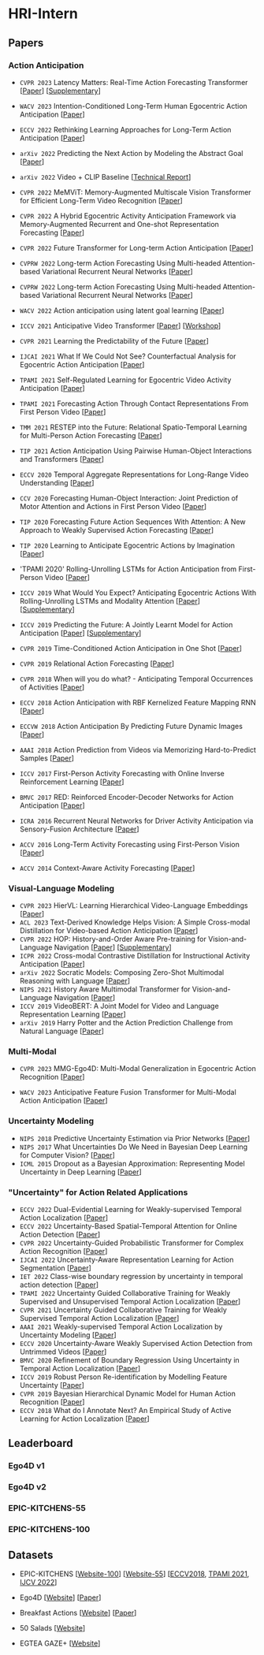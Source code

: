 # HRI-Intern


## Papers

### Action Anticipation

- `CVPR 2023` Latency Matters: Real-Time Action Forecasting Transformer [[Paper](https://openaccess.thecvf.com/content/CVPR2023/papers/Girase_Latency_Matters_Real-Time_Action_Forecasting_Transformer_CVPR_2023_paper.pdf)] [[Supplementary](https://openaccess.thecvf.com/content/CVPR2023/supplemental/Girase_Latency_Matters_Real-Time_CVPR_2023_supplemental.pdf)]

- `WACV 2023` Intention-Conditioned Long-Term Human Egocentric Action Anticipation [[Paper](https://openaccess.thecvf.com/content/WACV2023/papers/Mascaro_Intention-Conditioned_Long-Term_Human_Egocentric_Action_Anticipation_WACV_2023_paper.pdf)]

- `ECCV 2022` Rethinking Learning Approaches for Long-Term Action Anticipation [[Paper](https://arxiv.org/pdf/2210.11566.pdf)]

- `arXiv 2022` Predicting the Next Action by Modeling the Abstract Goal [[Paper](https://arxiv.org/pdf/2209.05044.pdf)]

- `arXiv 2022` Video + CLIP Baseline [[Technical Report](https://arxiv.org/pdf/2207.00579.pdf)]

- `CVPR 2022` MeMViT: Memory-Augmented Multiscale Vision Transformer for Efficient Long-Term Video Recognition [[Paper](https://openaccess.thecvf.com/content/CVPR2022/papers/Wu_MeMViT_Memory-Augmented_Multiscale_Vision_Transformer_for_Efficient_Long-Term_Video_Recognition_CVPR_2022_paper.pdf)]
- `CVPR 2022` A Hybrid Egocentric Activity Anticipation Framework via Memory-Augmented Recurrent and One-shot Representation Forecasting [[Paper](https://openaccess.thecvf.com/content/CVPR2022/papers/Liu_A_Hybrid_Egocentric_Activity_Anticipation_Framework_via_Memory-Augmented_Recurrent_and_CVPR_2022_paper.pdf)]
- `CVPR 2022` Future Transformer for Long-term Action Anticipation [[Paper](https://openaccess.thecvf.com/content/CVPR2022/papers/Gong_Future_Transformer_for_Long-Term_Action_Anticipation_CVPR_2022_paper.pdf)]
- `CVPRW 2022`  Long-term Action Forecasting Using Multi-headed Attention-based Variational Recurrent Neural Networks [[Paper](https://openaccess.thecvf.com/content/CVPR2022W/ABAW/papers/Loh_Long-Term_Action_Forecasting_Using_Multi-Headed_Attention-Based_Variational_Recurrent_Neural_Networks_CVPRW_2022_paper.pdf)]
- `CVPRW 2022` Long-term Action Forecasting Using Multi-headed Attention-based Variational Recurrent Neural Networks [[Paper](https://openaccess.thecvf.com/content/CVPR2022W/ABAW/papers/Loh_Long-Term_Action_Forecasting_Using_Multi-Headed_Attention-Based_Variational_Recurrent_Neural_Networks_CVPRW_2022_paper.pdf)]
- `WACV 2022` Action anticipation using latent goal learning [[Paper](https://openaccess.thecvf.com/content/WACV2022/papers/Roy_Action_Anticipation_Using_Latent_Goal_Learning_WACV_2022_paper.pdf)]
- `ICCV 2021` Anticipative Video Transformer [[Paper](https://openaccess.thecvf.com/content/ICCV2021/papers/Girdhar_Anticipative_Video_Transformer_ICCV_2021_paper.pdf)] [[Workshop](https://facebookresearch.github.io/AVT/papers/EPICWorkshop2021.pdf)]
- `CVPR 2021` Learning the Predictability of the Future [[Paper](https://openaccess.thecvf.com/content/CVPR2021/papers/Suris_Learning_the_Predictability_of_the_Future_CVPR_2021_paper.pdf)]
- `IJCAI 2021` What If We Could Not See? Counterfactual Analysis for Egocentric Action Anticipation [[Paper](https://www.ijcai.org/proceedings/2021/0182.pdf)]
- `TPAMI 2021` Self-Regulated Learning for Egocentric Video Activity Anticipation [[Paper](https://ieeexplore.ieee.org/stamp/stamp.jsp?arnumber=9356220&casa_token=ztuZhFWHuwAAAAAA:5oJ6_QMTSCxfEhlJpuwcji3jlCzF2E-5PeCAH0yd5lxWG61-lKQVttHCEE_M35ZrKFN3RmHtsk4&tag=1)]
- `TPAMI 2021` Forecasting Action Through Contact Representations From First Person Video [[Paper](https://ieeexplore.ieee.org/stamp/stamp.jsp?arnumber=9340014&casa_token=M6sXHvJQ5ToAAAAA:_Vk68PpBxu3JkrG4imzmpvVYOwNBkOSALIZ1t9NBaP5OkgRGt0scf8H_qfSqfPO7z57w8weCB1o)]
- `TMM 2021` RESTEP into the Future: Relational Spatio-Temporal Learning for Multi-Person Action Forecasting [[Paper](https://ieeexplore.ieee.org/stamp/stamp.jsp?arnumber=9451613&casa_token=2QQXE-BuQuMAAAAA:y8UFyz9l7brIxe-mZMsY8wVKqei7Y-8L7Ilk81oFrGYNaOuP7jM0b4MzMDR3H5xiF-FQ8c1O0Hg)]
- `TIP 2021` Action Anticipation Using Pairwise Human-Object Interactions and Transformers [[Paper](https://ieeexplore.ieee.org/stamp/stamp.jsp?arnumber=9546623&casa_token=DWRuhZgJC58AAAAA:EJw36uov4iYtgX6TFtyRcFUzpQiEwFvFzZ1icrmo1PQ2v0lPUW9wdjAilK7O_PbH3-3FguFMPR4)]
- `ECCV 2020` Temporal Aggregate Representations for Long-Range Video Understanding [[Paper](https://arxiv.org/pdf/2006.00830.pdf)]
- `CCV 2020` Forecasting Human-Object Interaction: Joint Prediction of Motor Attention and Actions in First Person Video [[Paper](https://arxiv.org/pdf/1911.10967.pdf)]
- `TIP 2020` Forecasting Future Action Sequences With Attention: A New Approach to Weakly Supervised Action Forecasting [[Paper](https://ieeexplore.ieee.org/stamp/stamp.jsp?arnumber=9194283&casa_token=3O-g-aIbdc0AAAAA:SmCMOvMKVErC6PgTUv9ZLDRWKgl5jsRGgIJS60KR1hF6mcw_9ftbCnpo0KLZ4Lg7ui1UbEeWNE0)]
- `TIP 2020` Learning to Anticipate Egocentric Actions by Imagination [[Paper](https://ieeexplore.ieee.org/stamp/stamp.jsp?arnumber=9280353&casa_token=bg9n2XdhdVMAAAAA:qXOnX5dj7LoEJHxtsgG1OhjMuvd4GDu-7fNV_n4s9yGTfJOmiyCmc7XaGrxYs1Sw6tLU2mje92o)]
- 'TPAMI 2020' Rolling-Unrolling LSTMs for Action Anticipation from First-Person Video [[Paper](https://ieeexplore.ieee.org/stamp/stamp.jsp?arnumber=9088213&casa_token=sAOboJYq5sMAAAAA:lcK_IbDI1NJD9AyQ6WXnkd9Jl-1SMeFNgfMYinh7spMoGzUHMKJ0XZxFMrSc74tXNrD5IuzvY18&tag=1)]
- `ICCV 2019` What Would You Expect? Anticipating Egocentric Actions With Rolling-Unrolling LSTMs and Modality Attention [[Paper](https://openaccess.thecvf.com/content_ICCV_2019/papers/Furnari_What_Would_You_Expect_Anticipating_Egocentric_Actions_With_Rolling-Unrolling_LSTMs_ICCV_2019_paper.pdf)] [[Supplementary](https://openaccess.thecvf.com/content_ICCV_2019/supplemental/Furnari_What_Would_You_ICCV_2019_supplemental.pdf)]
- `ICCV 2019` Predicting the Future: A Jointly Learnt Model for Action Anticipation [[Paper](https://openaccess.thecvf.com/content_ICCV_2019/papers/Gammulle_Predicting_the_Future_A_Jointly_Learnt_Model_for_Action_Anticipation_ICCV_2019_paper.pdf)] [[Supplementary](https://openaccess.thecvf.com/content_ICCV_2019/supplemental/Gammulle_Predicting_the_Future_ICCV_2019_supplemental.pdf)]
- `CVPR 2019` Time-Conditioned Action Anticipation in One Shot [[Paper](https://openaccess.thecvf.com/content_CVPR_2019/papers/Ke_Time-Conditioned_Action_Anticipation_in_One_Shot_CVPR_2019_paper.pdf)]
- `CVPR 2019` Relational Action Forecasting [[Paper](https://openaccess.thecvf.com/content_CVPR_2019/papers/Sun_Relational_Action_Forecasting_CVPR_2019_paper.pdf)]
- `CVPR 2018` When will you do what? - Anticipating Temporal Occurrences of Activities [[Paper](https://openaccess.thecvf.com/content_cvpr_2018/papers/Abu_Farha_When_Will_You_CVPR_2018_paper.pdf)]
- `ECCV 2018` Action Anticipation with RBF Kernelized Feature Mapping RNN [[Paper](https://openaccess.thecvf.com/content_ECCV_2018/papers/Yuge_Shi_Action_Anticipation_with_ECCV_2018_paper.pdf)]
- `ECCVW 2018` Action Anticipation By Predicting Future Dynamic Images [[Paper](https://openaccess.thecvf.com/content_ECCVW_2018/papers/11131/Rodriguez_Action_Anticipation_By_Predicting_Future_Dynamic_Images_ECCVW_2018_paper.pdf)]
- `AAAI 2018` Action Prediction from Videos via Memorizing Hard-to-Predict Samples [[Paper](https://ojs.aaai.org/index.php/AAAI/article/view/12324)]
- `ICCV 2017` First-Person Activity Forecasting with Online Inverse Reinforcement Learning [[Paper](https://openaccess.thecvf.com/content_ICCV_2017/papers/Rhinehart_First-Person_Activity_Forecasting_ICCV_2017_paper.pdf)]
- `BMVC 2017` RED: Reinforced Encoder-Decoder Networks for Action Anticipation [[Paper](https://arxiv.org/pdf/1707.04818.pdf)]
- `ICRA 2016` Recurrent Neural Networks for Driver Activity Anticipation via Sensory-Fusion Architecture [[Paper](https://ieeexplore.ieee.org/stamp/stamp.jsp?arnumber=7487478&casa_token=IX3oYg5_uMwAAAAA:DGuERQWj0T2YXSsMydPpU6qtl9Rv6zeAAccUShaFODkb2GT7XHpBgFxr17WTiFTm0MrKy5N6Mgs&tag=1)]
- `ACCV 2016` Long-Term Activity Forecasting using First-Person Vision [[Paper](http://www.cs.cmu.edu/~kkitani/pdf/BK-ACCV16.pdf)]
- `ACCV 2014` Context-Aware Activity Forecasting [[Paper](https://vcg.engr.ucr.edu/sites/default/files/2019-02/accv_2014.pdf)]



### Visual-Language Modeling

- `CVPR 2023` HierVL: Learning Hierarchical Video-Language Embeddings [[Paper](https://arxiv.org/pdf/2301.02311.pdf)]
- `ACL 2023` Text-Derived Knowledge Helps Vision: A Simple Cross-modal Distillation for Video-based Action Anticipation [[Paper](https://aclanthology.org/2023.findings-eacl.141.pdf)]
- `CVPR 2022` HOP: History-and-Order Aware Pre-training for Vision-and-Language Navigation [[Paper](https://openaccess.thecvf.com/content/CVPR2022/papers/Qiao_HOP_History-and-Order_Aware_Pre-Training_for_Vision-and-Language_Navigation_CVPR_2022_paper.pdf)] [[Supplementary](https://openaccess.thecvf.com/content/CVPR2022/supplemental/Qiao_HOP_History-and-Order_Aware_CVPR_2022_supplemental.pdf)]
- `ICPR 2022` Cross-modal Contrastive Distillation for Instructional Activity Anticipation [[Paper](https://arxiv.org/pdf/2201.06734.pdf)]
- `arXiv 2022` Socratic Models: Composing Zero-Shot Multimodal Reasoning with Language [[Paper](https://arxiv.org/pdf/2204.00598.pdf)]
- `NIPS 2021` History Aware Multimodal Transformer for Vision-and-Language Navigation [[Paper](https://proceedings.neurips.cc/paper_files/paper/2021/file/2e5c2cb8d13e8fba78d95211440ba326-Paper.pdf)]
- `ICCV 2019` VideoBERT: A Joint Model for Video and Language Representation Learning [[Paper](https://openaccess.thecvf.com/content_ICCV_2019/papers/Sun_VideoBERT_A_Joint_Model_for_Video_and_Language_Representation_Learning_ICCV_2019_paper.pdf)]
- `arXiv 2019` Harry Potter and the Action Prediction Challenge from Natural Language [[Paper](https://arxiv.org/pdf/1905.11037.pdf)]


### Multi-Modal
- `CVPR 2023` MMG-Ego4D: Multi-Modal Generalization in Egocentric Action Recognition [[Paper](https://openaccess.thecvf.com/content/CVPR2023/papers/Gong_MMG-Ego4D_Multimodal_Generalization_in_Egocentric_Action_Recognition_CVPR_2023_paper.pdf)]

- `WACV 2023` Anticipative Feature Fusion Transformer for Multi-Modal Action Anticipation [[Paper](https://openaccess.thecvf.com/content/WACV2023/papers/Zhong_Anticipative_Feature_Fusion_Transformer_for_Multi-Modal_Action_Anticipation_WACV_2023_paper.pdf)]



### Uncertainty Modeling
- `NIPS 2018` Predictive Uncertainty Estimation via Prior Networks [[Paper](https://proceedings.neurips.cc/paper/2018/file/3ea2db50e62ceefceaf70a9d9a56a6f4-Paper.pdf)]
- `NIPS 2017` What Uncertainties Do We Need in Bayesian Deep Learning for Computer Vision? [[Paper](https://proceedings.neurips.cc/paper/2017/file/2650d6089a6d640c5e85b2b88265dc2b-Paper.pdf)]
- `ICML 2015` Dropout as a Bayesian Approximation: Representing Model Uncertainty in Deep Learning [[Paper](http://proceedings.mlr.press/v48/gal16.pdf)]


### "Uncertainty" for Action Related Applications
- `ECCV 2022` Dual-Evidential Learning for Weakly-supervised Temporal Action Localization [[Paper](https://www.ecva.net/papers/eccv_2022/papers_ECCV/papers/136640190.pdf)]
- `ECCV 2022` Uncertainty-Based Spatial-Temporal Attention for Online Action Detection [[Paper](https://www.ecva.net/papers/eccv_2022/papers_ECCV/papers/136640068.pdf)]
- `CVPR 2022` Uncertainty-Guided Probabilistic Transformer for Complex Action Recognition [[Paper](https://openaccess.thecvf.com/content/CVPR2022/papers/Guo_Uncertainty-Guided_Probabilistic_Transformer_for_Complex_Action_Recognition_CVPR_2022_paper.pdf)]
- `IJCAI 2022` Uncertainty-Aware Representation Learning for Action Segmentation [[Paper](https://www.ijcai.org/proceedings/2022/0115.pdf)]
- `IET 2022` Class-wise boundary regression by uncertainty in temporal action detection [[Paper](https://ietresearch.onlinelibrary.wiley.com/doi/pdf/10.1049/ipr2.12599)]
- `TPAMI 2022` Uncertainty Guided Collaborative Training for Weakly Supervised and Unsupervised Temporal Action Localization [[Paper](https://ieeexplore.ieee.org/stamp/stamp.jsp?arnumber=9864260&casa_token=exKh8rKa-JEAAAAA:CMXhVqUAM7lZJAETUsu7H_l3x5OYFlmOqLC_azgSGaRr5Qqmexv1DgPqT861EDRV1GIe7CL0JhA&tag=1)]
- `CVPR 2021` Uncertainty Guided Collaborative Training for Weakly Supervised Temporal Action Localization [[Paper](https://openaccess.thecvf.com/content/CVPR2021/papers/Yang_Uncertainty_Guided_Collaborative_Training_for_Weakly_Supervised_Temporal_Action_Detection_CVPR_2021_paper.pdf)]
- `AAAI 2021` Weakly-supervised Temporal Action Localization by Uncertainty Modeling [[Paper](https://arxiv.org/pdf/2006.07006.pdf)]
- `ECCV 2020` Uncertainty-Aware Weakly Supervised Action Detection from Untrimmed Videos [[Paper](https://arxiv.org/pdf/2007.10703.pdf)]
- `BMVC 2020` Refinement of Boundary Regression Using Uncertainty in Temporal Action Localization [[Paper](https://www.bmvc2020-conference.com/assets/papers/0391.pdf)]
- `ICCV 2019` Robust Person Re-identification by Modelling Feature Uncertainty [[Paper](https://openaccess.thecvf.com/content_ICCV_2019/papers/Yu_Robust_Person_Re-Identification_by_Modelling_Feature_Uncertainty_ICCV_2019_paper.pdf)]
- `CVPR 2019` Bayesian Hierarchical Dynamic Model for Human Action Recognition [[Paper](https://openaccess.thecvf.com/content_CVPR_2019/papers/Zhao_Bayesian_Hierarchical_Dynamic_Model_for_Human_Action_Recognition_CVPR_2019_paper.pdf)]
- `ECCV 2018` What do I Annotate Next? An Empirical Study of Active Learning for Action Localization [[Paper](https://openaccess.thecvf.com/content_ECCV_2018/papers/Fabian_Caba_What_do_I_ECCV_2018_paper.pdf)]





## Leaderboard

### Ego4D v1

### Ego4D v2

### EPIC-KITCHENS-55

### EPIC-KITCHENS-100




## Datasets

- EPIC-KITCHENS [[Website-100](https://epic-kitchens.github.io/2023)] [[Website-55](https://epic-kitchens.github.io/2020-55.html)]  [[ECCV2018](https://openaccess.thecvf.com/content_ECCV_2018/papers/Dima_Damen_Scaling_Egocentric_Vision_ECCV_2018_paper.pdf), [TPAMI 2021](https://ieeexplore.ieee.org/stamp/stamp.jsp?arnumber=9084270&casa_token=F8iR590MEFoAAAAA:wCcb8Uae-ZHvV4X-jZEJACfyYafhTHXe8IJMM-36cus1y4UxFY6nZgRD9EH-kRHbDA-NdwcA0-I&tag=1), [IJCV 2022](https://link.springer.com/article/10.1007/s11263-021-01531-2)]

- Ego4D [[Website](https://ego4d-data.org/)] [[Paper](https://openaccess.thecvf.com/content/CVPR2022/papers/Grauman_Ego4D_Around_the_World_in_3000_Hours_of_Egocentric_Video_CVPR_2022_paper.pdf)]

- Breakfast Actions [[Website](https://serre-lab.clps.brown.edu/resource/breakfast-actions-dataset/)] [[Paper](https://www.cv-foundation.org/openaccess/content_cvpr_2014/papers/Kuehne_The_Language_of_2014_CVPR_paper.pdf)]

- 50 Salads [[Website](https://cvip.computing.dundee.ac.uk/datasets/foodpreparation/50salads/)]

- EGTEA GAZE+ [[Website](https://cbs.ic.gatech.edu/fpv/)]








